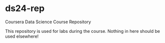 # ds24-rep
Coursera Data Science Course Repository

This repository is used for labs during the course.
Nothing in here should be used elsewhere!

